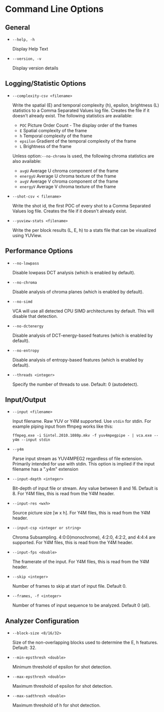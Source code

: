 # Command Line Options

## General

- `--help, -h`

	Display Help Text

- `--version, -v`

	Display version details

## Logging/Statistic Options

- `--complexity-csv <filename>`

	Write the spatial (E) and temporal complexity (h), epsilon, brightness (L) statistics to a Comma Separated Values log file. Creates the file if it doesn't already exist. The following statistics are available:

	- `POC` Picture Order Count - The display order of the frames
	- `E` Spatial complexity of the frame
	- `h` Temporal complexity of the frame
	- `epsilon` Gradient of the temporal complexity of the frame
	- `L` Brightness of the frame

	Unless option:`--no-chroma` is used, the following chroma statistics are also available:

	- `avgU` Average U chroma component of the frame
	- `energyU` Average U chroma texture of the frame
	- `avgV` Average V chroma component of the frame
	- `energyV` Average V chroma texture of the frame

- `--shot-csv < filename>`

	Write the shot id, the first POC of every shot to a Comma Separated Values log file. Creates the file if it doesn't already exist.

- `--yuview-stats <filename>`

	Write the per block results (L, E, h) to a stats file that can be visualized using YUView.

## Performance Options

- `--no-lowpass`

	Disable lowpass DCT analysis (which is enabled by default).

- `--no-chroma`

	Disable analysis of chroma planes (which is enabled by default).
	
- `--no-simd`

	VCA will use all detected CPU SIMD architectures by default. This will disable that detection.

- `--no-dctenergy`

	Disable analysis of DCT-energy-based features (which is enabled by default).

- `--no-entropy`

	Disable analysis of entropy-based features (which is enabled by default).
	
- `--threads <integer>`

	Specify the number of threads to use. Default: 0 (autodetect).
	
## Input/Output

- `--input <filename>`

	Input filename. Raw YUV or Y4M supported. Use `stdin` for stdin. For example piping input from ffmpeg works like this:

	```
	ffmpeg.exe -i Sintel.2010.1080p.mkv -f yuv4mpegpipe - | vca.exe --y4m --input stdin
	```

- `--y4m`

	Parse input stream as YUV4MPEG2 regardless of file extension. Primarily intended for use with stdin. This option is implied if the input filename has a ".y4m" extension

- `--input-depth <integer>`
 
	Bit-depth of input file or stream. Any value between 8 and 16. Default is 8. For Y4M files, this is read from the Y4M header.

- `--input-res <wxh>`

	Source picture size [w x h]. For Y4M files, this is read from the Y4M header.

- `--input-csp <integer or string>`

	Chroma Subsampling. 4:0:0(monochrome), 4:2:0, 4:2:2, and 4:4:4 are supported. For Y4M files, this is read from the Y4M header.

- `--input-fps <double>`

	The framerate of the input. For Y4M files, this is read from the Y4M header.

- `--skip <integer>`

	Number of frames to skip at start of input file. Default 0.

- `--frames, -f <integer>`
 
	Number of frames of input sequence to be analyzed. Default 0 (all).

## Analyzer Configuration

- `--block-size <8/16/32>` 

	Size of the non-overlapping blocks used to determine the E, h features. Default: 32.

- `--min-epsthresh <double>` 

	Minimum threshold of epsilon for shot detection.

- `--max-epsthresh <double>`
 
	Maximum threshold of epsilon for shot detection.

- `--max-sadthresh <double>`
 
	Maximum threshold of h for shot detection.
